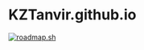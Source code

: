 # KZTanvir.github.io
[![roadmap.sh](https://api.roadmap.sh/v1-badge/tall/643c0d78e2725773748f1527?variant=dark)](https://roadmap.sh)
